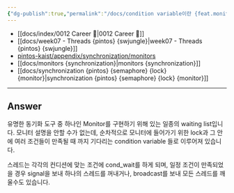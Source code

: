 ```yaml
---
{"dg-publish":true,"permalink":"/docs/condition variable이란 {feat.monitor}/","title":"condition variable이란 {feat.monitor}"}
---
```


- [[docs/index/0012 Career 💼\|0012 Career 💼]]
- [[docs/week07 - Threads {pintos} {swjungle}\|week07 - Threads {pintos} {swjungle}]]
- [pintos-kaist/appendix/synchronization/monitors](https://casys-kaist.github.io/pintos-kaist/appendix/synchronization.html#monitors)
- [[docs/monitors {synchronization}\|monitors {synchronization}]]
- [[docs/synchronization {pintos} {semaphore} {lock} {monitor}\|synchronization {pintos} {semaphore} {lock} {monitor}]]
---

## Answer

유명한 동기화 도구 중 하나인 Monitor를 구현하기 위해 있는 일종의 waiting list입니다. 모니터 설명을 안할 수가 없는데, 순차적으로 모니터에 들어가기 위한 lock과 그 안에 여러 조건들이 만족될 때 까지 기다리는 condition variable 들로 이루어져 있습니다. 

스레드는 각각의 컨디션에 맞는 조건에 cond_wait를 하게 되며, 일정 조건이 만족되었을 경우 signal을 보내 하나의 스레드를 꺼내거나, broadcast를 보내 모든 스레드를 깨울수도 있습니다.
